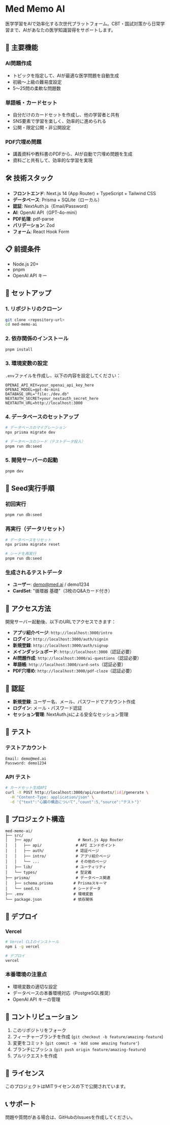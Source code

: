 # Med Memo AI

医学学習をAIで効率化する次世代プラットフォーム。CBT・国試対策から日常学習まで、AIがあなたの医学知識習得をサポートします。

## 🚀 主要機能

### AI問題作成
- トピックを指定して、AIが最適な医学問題を自動生成
- 初級〜上級の難易度設定
- 5〜25問の柔軟な問題数

### 単語帳・カードセット
- 自分だけのカードセットを作成し、他の学習者と共有
- SNS要素で学習を楽しく、効率的に進められる
- 公開・限定公開・非公開設定

### PDF穴埋め問題
- 講義資料や教科書のPDFから、AIが自動で穴埋め問題を生成
- 資料ごと共有して、効率的な学習を実現

## 🛠️ 技術スタック

- **フロントエンド**: Next.js 14 (App Router) + TypeScript + Tailwind CSS
- **データベース**: Prisma + SQLite（ローカル）
- **認証**: NextAuth.js（Email/Password）
- **AI**: OpenAI API（GPT-4o-mini）
- **PDF処理**: pdf-parse
- **バリデーション**: Zod
- **フォーム**: React Hook Form

## 📋 前提条件

- Node.js 20+
- pnpm
- OpenAI API キー

## 🚀 セットアップ

### 1. リポジトリのクローン
```bash
git clone <repository-url>
cd med-memo-ai
```

### 2. 依存関係のインストール
```bash
pnpm install
```

### 3. 環境変数の設定
`.env`ファイルを作成し、以下の内容を設定してください：

```env
OPENAI_API_KEY=your_openai_api_key_here
OPENAI_MODEL=gpt-4o-mini
DATABASE_URL="file:./dev.db"
NEXTAUTH_SECRET=your_nextauth_secret_here
NEXTAUTH_URL=http://localhost:3000
```

### 4. データベースのセットアップ
```bash
# データベースのマイグレーション
npx prisma migrate dev

# データベースのシード（テストデータ投入）
pnpm run db:seed
```

### 5. 開発サーバーの起動
```bash
pnpm dev
```

## 🌱 Seed実行手順

### 初回実行
```bash
pnpm run db:seed
```

### 再実行（データリセット）
```bash
# データベースをリセット
npx prisma migrate reset

# シードを再実行
pnpm run db:seed
```

### 生成されるテストデータ
- **ユーザー**: demo@med.ai / demo1234
- **CardSet**: "循環器 基礎"（3枚のQ&Aカード付き）

## 📱 アクセス方法

開発サーバー起動後、以下のURLでアクセスできます：

- **アプリ紹介ページ**: `http://localhost:3000/intro`
- **ログイン**: `http://localhost:3000/auth/signin`
- **新規登録**: `http://localhost:3000/auth/signup`
- **メインダッシュボード**: `http://localhost:3000`（認証必要）
- **AI問題作成**: `http://localhost:3000/ai-questions`（認証必要）
- **単語帳**: `http://localhost:3000/card-sets`（認証必要）
- **PDF穴埋め**: `http://localhost:3000/pdf-cloze`（認証必要）

## 🔐 認証

- **新規登録**: ユーザー名、メール、パスワードでアカウント作成
- **ログイン**: メール・パスワード認証
- **セッション管理**: NextAuth.jsによる安全なセッション管理

## 🧪 テスト

### テストアカウント
```
Email: demo@med.ai
Password: demo1234
```

### API テスト
```bash
# カードセット生成API
curl -X POST http://localhost:3000/api/cardsets/[id]/generate \
  -H "Content-Type: application/json" \
  -d '{"text":"心臓の構造について","count":5,"source":"テスト"}'
```

## 📁 プロジェクト構造

```
med-memo-ai/
├── src/
│   ├── app/                    # Next.js App Router
│   │   ├── api/               # API エンドポイント
│   │   ├── auth/              # 認証ページ
│   │   ├── intro/             # アプリ紹介ページ
│   │   └── ...                # その他のページ
│   ├── lib/                   # ユーティリティ
│   └── types/                 # 型定義
├── prisma/                    # データベース関連
│   ├── schema.prisma         # Prismaスキーマ
│   └── seed.ts               # シードデータ
├── .env                      # 環境変数
└── package.json              # 依存関係
```

## 🚀 デプロイ

### Vercel
```bash
# Vercel CLIのインストール
npm i -g vercel

# デプロイ
vercel
```

### 本番環境の注意点
- 環境変数の適切な設定
- データベースの本番環境対応（PostgreSQL推奨）
- OpenAI API キーの管理

## 🤝 コントリビューション

1. このリポジトリをフォーク
2. フィーチャーブランチを作成 (`git checkout -b feature/amazing-feature`)
3. 変更をコミット (`git commit -m 'Add some amazing feature'`)
4. ブランチにプッシュ (`git push origin feature/amazing-feature`)
5. プルリクエストを作成

## 📄 ライセンス

このプロジェクトはMITライセンスの下で公開されています。

## 📞 サポート

問題や質問がある場合は、GitHubのIssuesを作成してください。
